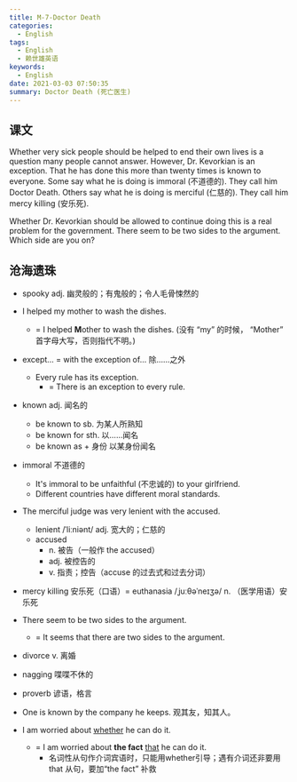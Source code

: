 ```yaml
---
title: M-7-Doctor Death
categories:
  - English
tags:
  - English
  - 赖世雄英语
keywords:
  - English
date: 2021-03-03 07:50:35
summary: Doctor Death (死亡医生)
---
```


## 课文

Whether very sick people should be helped to end their own lives is a question many people cannot answer. However, Dr. Kevorkian is an exception. That he has done this more than twenty times is known to everyone. Some say what he is doing is immoral (不道德的). They call him Doctor Death. Others say what he is doing is merciful (仁慈的). They call him mercy killing (安乐死).

Whether Dr. Kevorkian should be allowed to continue doing this is a real problem for the government. There seem to be two sides to the argument. Which side are you on?


## 沧海遗珠

- spooky adj. 幽灵般的；有鬼般的；令人毛骨悚然的

- I helped my mother to wash the dishes.
  - = I helped **M**other to wash the dishes. (没有 “my” 的时候， “Mother” 首字母大写，否则指代不明。)
- except... = with the exception of... 除……之外
  - Every rule has its exception. 
    - = There is an exception to every rule.
- known adj. 闻名的
  - be known to sb. 为某人所熟知
  - be known for sth. 以……闻名
  - be known as + 身份  以某身份闻名
- immoral 不道德的
  - It's immoral to be unfaithful (不忠诚的) to your girlfriend.
  - Different countries have different moral standards.
- The merciful judge was very lenient with the accused.
  - lenient  /ˈliːniənt/  adj. 宽大的；仁慈的
  - accused
    - n. 被告（一般作 the accused）
    - adj. 被控告的
    - v. 指责；控告（accuse 的过去式和过去分词）

- mercy killing 安乐死（口语）= euthanasia /ˌjuːθəˈneɪʒə/  n. （医学用语）安乐死

- There seem to be two sides to the argument. 
  - = It seems that there are two sides to the argument.
- divorce v. 离婚
- nagging 喋喋不休的
- proverb 谚语，格言
- One is known by the company he keeps. 观其友，知其人。
- I am worried about <u>whether</u> he can do it.
  - = I am worried about **the fact** <u>that</u> he can do it.
    - 名词性从句作介词宾语时，只能用whether引导；遇有介词还非要用 that 从句，要加“the fact” 补救


